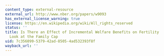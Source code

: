 ```yaml
---
content_type: external-resource
external_url: http://www.nber.org/papers/w9093
has_external_license_warning: true
license: https://en.wikipedia.org/wiki/All_rights_reserved
status: ''
title: Is There an Effect of Incremental Welfare Benefits on Fertility Behavior? A
  Look at the Family Cap
uid: 7c356099-5379-42ad-8505-4ad532393f8f
wayback_url: ''
---
```

